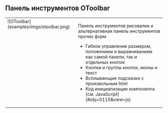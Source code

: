 ## Панель инструментов OToolbar
<table>
    <tr valign="top">
        <td>![OToolbar](examples/imgs/otoolbar.png)</td>
        <td><p>Панель инструментов рисовалки и альтернативная панель инструментов прочих форм</p>
	        <ul>
	        <li>Гибкое управление размером, положением и выравниванием как самой панели, так и отдельных кнопок</li>
	        <li>Кнопки и группы кнопок, иконы и текст</li>
	        <li>Всплывающие подсказки с произвольным html</li>
	        <li>Код инициализации компонента [см. JavaScript](#obj=0115&view=js)</li>
	        </ul>
        </td>
    </tr>
</table>





